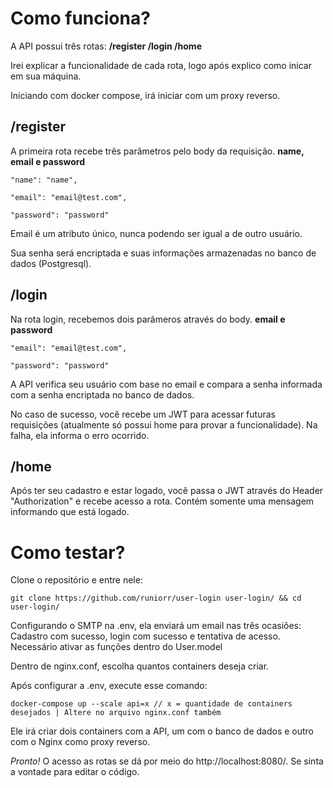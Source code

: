 # Como funciona?
A API possui três rotas: **/register  /login  /home**

Irei explicar a funcionalidade de cada rota, logo após explico como inicar em sua máquina.


Iniciando com docker compose, irá iniciar com um proxy reverso.

## /register
A primeira rota recebe três parâmetros pelo body da requisição. **name, email e password**



    "name": "name",
    
    "email": "email@test.com",
    
    "password": "password"


Email é um atributo único, nunca podendo ser igual a de outro usuário.

Sua senha será encriptada e suas informações armazenadas no banco de dados (Postgresql).

## /login
Na rota login, recebemos dois parâmeros através do body. **email e password**



    "email": "email@test.com",
    
    "password": "password"


A API verifica seu usuário com base no email e compara a senha informada com a senha encriptada no banco de dados.

No caso de sucesso, você recebe um JWT para acessar futuras requisições (atualmente só possui home para provar a funcionalidade).
Na falha, ela informa o erro ocorrido.

## /home

Após ter seu cadastro e estar logado, você passa o JWT através do Header "Authorization" e recebe acesso a rota. Contém somente uma mensagem informando que está logado.

# Como testar?
Clone o repositório e entre nele:



    git clone https://github.com/runiorr/user-login user-login/ && cd user-login/


Configurando o SMTP na .env, ela enviará um email nas três ocasiões: Cadastro com sucesso, login com sucesso e tentativa de acesso. Necessário ativar as funções dentro do User.model

Dentro de nginx.conf, escolha quantos containers deseja criar.

Após configurar a .env, execute esse comando:



    docker-compose up --scale api=x // x = quantidade de containers desejados | Altere no arquivo nginx.conf também


Ele irá criar dois containers com a API, um com o banco de dados e outro com o Nginx como proxy reverso.

*Pronto!* O acesso as rotas se dá por meio do http://localhost:8080/. Se sinta a vontade para editar o código. 
